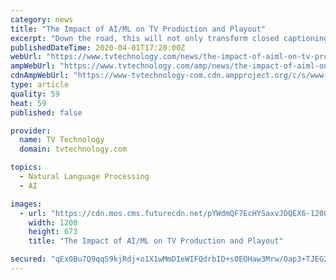 ```yaml
---
category: news
title: "The Impact of AI/ML on TV Production and Playout"
excerpt: "Down the road, this will not only transform closed captioning but also automated translation, video indexing ... of many cloud-based providers to generate accurate captions and subtitles in many languages,” Fourreau said. “This is an area where AI/ML really shines in doing the task accurately and efficiently.” ENCO’s enCaption4 platform ..."
publishedDateTime: 2020-04-01T17:20:00Z
webUrl: "https://www.tvtechnology.com/news/the-impact-of-aiml-on-tv-production-and-playout"
ampWebUrl: "https://www.tvtechnology.com/amp/news/the-impact-of-aiml-on-tv-production-and-playout"
cdnAmpWebUrl: "https://www-tvtechnology-com.cdn.ampproject.org/c/s/www.tvtechnology.com/amp/news/the-impact-of-aiml-on-tv-production-and-playout"
type: article
quality: 59
heat: 59
published: false

provider:
  name: TV Technology
  domain: tvtechnology.com

topics:
  - Natural Language Processing
  - AI

images:
  - url: "https://cdn.mos.cms.futurecdn.net/pYWdmQF7EcHYSaxvJDQEX6-1200-80.jpg"
    width: 1200
    height: 673
    title: "The Impact of AI/ML on TV Production and Playout"

secured: "qEx0Bu7Q9qqS9kjRdj+o1X1wMmDIeWIFQdrbID+s0EOHaw3Mrw/Oap3+TJEG2eCUg6A8pR+vHtdtlB98bs1xqsEMlPNMDUyNHs+wwrKeNSxjTqfTqq9VFzGaTuXeBVfGvjUN7hxIgFk+5BOj7/jdfyrCU/tvQ7IOIxzcXjDjLVw1MNWTONY6TU0jK/8RDpEcYfMnlGUoGvWHC+RxYxWk4LCfPMnRjC9oM/f4oDLqi8JnvI1Ci+Yqyax7AWs4I7Y8MNB7e3WR9FwmQxAFEbHxGTkQyNAmEl9YlTloVhvqWUAMcW58+FEc26gRyOAzJOCO1kiyPJZsz+2SG5UBjoYW3pw8wXougvxRSFaSW/W6pKvNyq2vY/gE03gpeTU/yJarwfHNT9Mj8ASEBFOlZVj1U1qbl4P4P5ZD/uRrYkAhpbFYtkWBG3zno3mb7/Sv5ejRsYx+MMvyKLVCt7Qwodw0Dn6O+/EaRl0BcgsiJDsHiHc=;iU10MLwlg42RyjwwfS6Twg=="
---
```


